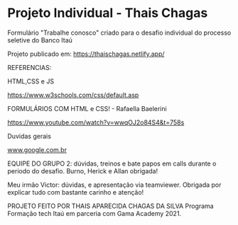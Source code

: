 # Projeto Individual - Thais Chagas

Formulário "Trabalhe conosco" criado para o desafio individual do processo seletive do Banco Itaú

Projeto publicado em: https://thaischagas.netlify.app/

REFERENCIAS:

HTML,CSS e JS

https://www.w3schools.com/css/default.asp

FORMULÁRIOS COM HTML e CSS! - Rafaella Baelerini

https://www.youtube.com/watch?v=wwqOJ2o84S4&t=758s

Duvidas gerais

www.google.com.br

EQUIPE DO GRUPO 2: dúvidas, treinos e bate papos em calls durante o periodo do desafio. Burno, Herick e Allan obrigada!

Meu irmão Victor: dúvidas, e apresentação via teamviewer. Obrigada por explicar tudo com bastante carinho e atenção!

PROJETO FEITO POR THAIS APARECIDA CHAGAS DA SILVA
Programa Formação tech Itaú em parceria com Gama Academy 2021.


